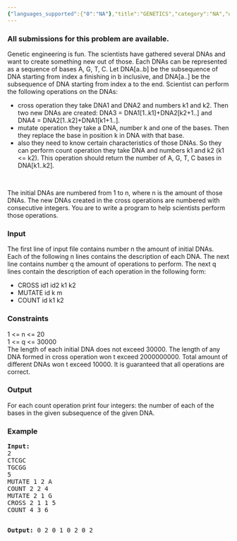 ```yaml
---
{"languages_supported":{"0":"NA"},"title":"GENETICS","category":"NA","old_version":true,"problem_code":"GENETICS","tags":{"0":"NA"},"layout":"problem"}
---
```


<h3> All submissions for this problem are available. </h3><p>Genetic engineering is fun. The scientists have gathered several DNAs and want to create something new out of those. Each DNAs can be represented as a sequence of bases A, G, T, C. Let DNA[a..b] be the subsequence of DNA starting from index a finishing in b inclusive, and DNA[a..] be the subsequence of DNA starting from index a to the end. Scientist can perform the following operations on the DNAs:</p>
<ul>
<li>cross operation     they take DNA1 and DNA2 and numbers k1 and k2. Then two new DNAs are created: DNA3 = DNA1[1..k1]+DNA2[k2+1..] and DNA4 = DNA2[1..k2]+DNA1[k1+1..].</li>
<li>mutate operation     they take a DNA, number k and one of the bases. Then they replace the base in position k in DNA with that base.</li>
<li>also they need to know certain characteristics of those DNAs. So they can perform count operation     they take DNA and numbers k1 and k2 (k1 &lt;= k2). This operation should return the number of A, G, T, C bases in DNA[k1..k2].</li>
</ul>
<p> </p>
<p>The initial DNAs are numbered from 1 to n, where n is the amount of those DNAs. The new DNAs created in the cross operations are numbered with consecutive integers. You are to write a program to help scientists perform those operations.</p>
<h3>Input</h3>
<p>The first line of input file contains number n     the amount of initial DNAs. Each of the following n lines contains the description of each DNA. The next line contains number q     the amount of operations to perform. The next q lines contain the description of each operation in the following form:</p>
<ul>
<li>CROSS id1 id2 k1 k2</li>
<li>MUTATE id k m</li>
<li>COUNT id k1 k2</li>
</ul>
<h3>Constraints</h3>
<p>1 &lt;= n &lt;= 20<br /> 1 &lt;= q &lt;= 30000<br /> The length of each initial DNA does not exceed 30000. The length of any DNA formed in cross operation won   t exceed 2000000000. Total amount of different DNAs won   t exceed 10000. It is guaranteed that all operations are correct.</p>
<h3>Output</h3>
<p>For each count operation print four integers: the number of each of the bases in the given subsequence of the given DNA.</p>
<h3>Example</h3>
<pre><b>Input:</b>
2
CTCGC
TGCGG
5
MUTATE 1 2 A
COUNT 2 2 4
MUTATE 2 1 G
CROSS 2 1 1 5
COUNT 4 3 6

<b>Output:</b>
0 2 0 1
0 2 0 2

</pre>
<p></p>    